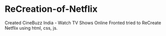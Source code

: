 # ReCreation-of-Netflix
Created CineBuzz India - Watch TV Shows Online Fronted tried to ReCreate Netflix using html, css, js.
